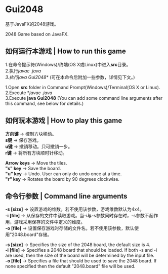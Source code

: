 # Gui2048
基于JavaFX的2048游戏。

2048 Game based on JavaFX.

## 如何运行本游戏 | How to run this game
1.在命令提示符(Windows)/终端(OS X或Linux)中进入**src**目录。
<br>
2.执行**javac *.java**
<br>
3.执行**java Gui2048** (可在本命令后附加一些参数，详情见下文。)

1.Open **src** folder in Command Prompt(Windows)/Terminal(OS X or Linux).
<br>
2.Execute **javac *.java**
<br>
3.Execute **java Gui2048** (You can add some command line arguments after this command, see below for details.)

## 如何玩本游戏 | How to play this game
**方向键** -> 控制方块移动。
<br>
**s键** -> 保存游戏。
<br>
**u键** -> 撤销移动。只可撤销一步。
<br>
**r键** -> 将所有方块顺时针移动。

**Arrow keys** -> Move the tiles.
<br>
**"s" key** -> Save the board.
<br>
**"u" key** -> Undo. User can only do undo once at a time.
<br>
**"r" key** -> Rotates the board by 90 degrees clockwise.

## 命令行参数 |  Command line arguments
**-s [size]** -> 设置游戏的维数。若不使用该参数，游戏维数默认为4x4。
<br>
**-i [file]**  -> 从保存的文件中读取游戏。当-i与-s参数同时存在时，-s参数不起作用，游戏采用保存的文件中定义的维度。
<br>
**-o [file]**  -> 设置保存游戏时存储的文件名。若不使用该参数，默认使用"2048.board"存储。

**-s [size]** -> Specifies the size of the 2048 board, the default size is 4.
<br>
**-i [file]**  -> Specifies a 2048 board that should be loaded. If both -s and -i are used, then the size of the board will be determined by the input file.
<br>
**-o [file]**  -> Specifies a file that should be used to save the 2048 board. If none specified then the default "2048.board" file will be used.

